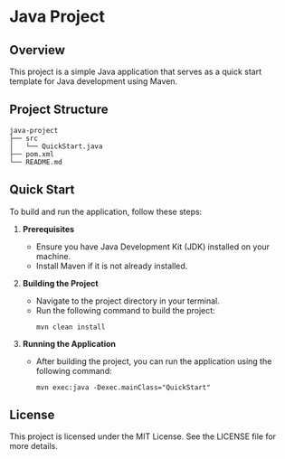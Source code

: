 # Java Project

## Overview
This project is a simple Java application that serves as a quick start template for Java development using Maven.

## Project Structure
```
java-project
├── src
│   └── QuickStart.java
├── pom.xml
└── README.md
```

## Quick Start
To build and run the application, follow these steps:

1. **Prerequisites**
   - Ensure you have Java Development Kit (JDK) installed on your machine.
   - Install Maven if it is not already installed.

2. **Building the Project**
   - Navigate to the project directory in your terminal.
   - Run the following command to build the project:
     ```
     mvn clean install
     ```

3. **Running the Application**
   - After building the project, you can run the application using the following command:
     ```
     mvn exec:java -Dexec.mainClass="QuickStart"
     ```

## License
This project is licensed under the MIT License. See the LICENSE file for more details.